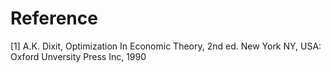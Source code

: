 # Reference 

[1] A.K. Dixit, Optimization In Economic Theory, 2nd ed. New York NY, USA: Oxford Unversity Press Inc, 1990